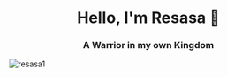<h1 align="center">Hello, I'm Resasa 👋</h1>
<!-- <img align="center" alt="web-developer" width="100%" height="auto" src="https://giffiles.alphacoders.com/219/219846.gif"> -->
<h3 align="center">A Warrior in my own Kingdom</h3>

<p align="left"> <img src="https://komarev.com/ghpvc/?username=resasa1&label=Profile%20views&color=0e75b6&style=flat" alt="resasa1" /> </p>
<!-- <img align="center" width="100%" height="auto" src="https://media1.tenor.com/m/dyj0W-2Ztf8AAAAd/himmel-the-hero-himmel-frieren.gif" alt="himmel" />

<img align="center" width="100%" height="auto" src="https://streamable.com/8caoj5" alt="himmel" />

<p align="center"><i align="center">" Maybe it's because i want people to remember me "</i></p>
<br>
<h4><b>Connect with me at :</b></h4>
<!-- <script> let date = date.now(), if date = 810/2025 change unage
</script> -->
